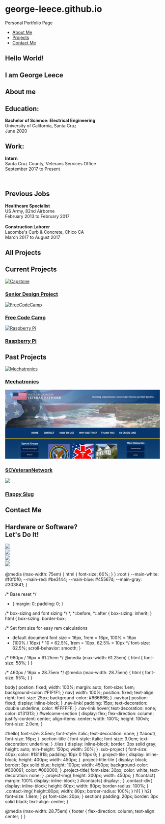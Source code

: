 # george-leece.github.io
Personal Portfolio Page
<script> 
  src="https://cdn.freecodecamp.org/testable-projects-fcc/v1/bundle.js"
</script>

<main id="main">
  <nav id="header">
    <ul id="navbar">
      <li class="navbar">
        <a class="nav-link" href="#about">
        About Me
        </a>
      </li>
      <li class="navbar">
        <a class="nav-link" href="#projects">
          Projects
        </a>
      </li>
      <li class="navbar">
        <a class="nav-link" href="#contact">
        Contact Me
        </a>
      </li>
    </ul>
  </nav>
  <section id="welcome-section">
    <h1 id="hello">Hello World!</h1>
    <h2>I am George Leece</h2>
  </section>
  <section id="about">
    <h1 class="section-title">About me</h1>
    <div id="me-tile">
      <div class="tiles" id="ed">
        <h2>Education:</h2>
        <p id="ucsc">
          <strong>Bachelor of Science: Electrical Engineering</strong>
          <br>University of California, Santa Cruz
          <br>June 2020
        </p>
      </div>
      <div class="tiles" id="current-work">
        <h2>Work:</h2>
        <p id="current-job">
          <strong>Intern</strong>
          <br> Santa Cruz County, Veterans Services Office
          <br> September 2017 to Present
        </p>
      </div>
      <br>
      <div class="tiles" id="past-work">
        <h2>Previous Jobs</h2>
        <p id="army">
          <strong>Healthcare Specialist</strong>
          <br> US Army, 82nd Airborne
          <br> February 2013 to February 2017
          <br>
          <br>
          <strong>Construction Laborer</strong>
          <br> Lacombe's Curb & Concrete, Chico CA
          <br> March 2017 to August 2017
      </div>
    </div>
  </section>
  <section id="projects">
    <h1 class="section-title">All Projects</h1>
    <div class="project" id="current-projects">
      <h2 class="sub-project">Current Projects</h2>
      <element class="project-tile">
        <a href="https://courses.soe.ucsc.edu/courses/ece129a" target="_blank">
          <img class="project-img" src="https://www.soe.ucsc.edu/sites/all/themes/bsoev3/baskin-logo-normal.svg" alt="Capstone"/>
          <div class="project-title-tile">
          <h3 class="project-title">Senior Design Project</h3>
          </div>
        </a>
      </element>
      <element class="project-tile">
        <a href="https://www.freecodecamp.org/gleece" target="_blank">
          <img class="project-img" src="https://upload.wikimedia.org/wikipedia/commons/3/39/FreeCodeCamp_logo.png" alt="FreeCodeCamp"/>
        <div class="project-title-tile">
          <h3 class="project-title">Free Code Camp</h3>
        </div>
        </a>
      </element>
      <element class="project-tile">
        <a href="https://www.raspberrypi.org/" target="_blank">
          <img class="project-img" src="https://upload.wikimedia.org/wikipedia/commons/thumb/f/f1/Raspberry_Pi_4_Model_B_-_Side.jpg/1200px-Raspberry_Pi_4_Model_B_-_Side.jpg" alt="Raspberry Pi"/>
        <div class="project-title-tile">
          <h3 class="project-title">Raspberry Pi</h3>
        </div>
        </a>
      </element>
    </div>
    <div class="project" id="past-projects">
      <h2 class="sub-project">Past Projects</h2>
      <element class="project-tile">
        <a href="https://www.freecodecamp.org/gleece" target="_blank">
          <img class="project-img" src="https://cps.soe.ucsc.edu/sites/default/files/events/Screen%20Shot%202018-12-06%20at%2011.04.12%20AM.png" alt="Mechatronics"/>
          <div class="project-title-tile">
            <h3 class="project-title">Mechatronics</h3>
          </div>
        </a>
      </element>
      <element class="project-tile">
        <a href="https://www.scveterannetwork.org" target="_blank">
          <img class="project-img" src="https://raw.githubusercontent.com/george-leece/FreeCodeCamp/master/SCVeteranNetwork.jpg?token=AKFF7BF7C4WOB7MOJRVNNF25U43UW" alt="SC Veteran Network"/>
          <div class="project-title-tile">
            <h3 class="project-title">SCVeteranNetwork</h3>
          </div>
        </a>
      </element>
      <element class="project-tile">
        <a href="https://courses.soe.ucsc.edu/courses/cse100" target="_blank">
          <img class="project-img" src="https://www.soe.ucsc.edu/sites/default/files/cyber-slug.jpg"/>
          <div class="project-title-tile">
            <h3 class="project-title">Flappy Slug</h3>
          </div>
        </a>
      </element>
    </div>
  </section>
  <section id="contact">
    <h1 class="section-title">Contact Me</h1>
    <h2>Hardware or Software? <br> Let's Do It!</h2>
    <div id="contacts">
      <div class="contact-div" id="facebook">
        <a href="https://www.facebook.com/george.leece" target="_blank">
          <img class="contact-img" src="https://image.flaticon.com/icons/svg/124/124010.svg"/>
        </a>
      </div>
      <div class="contact-div" id="linkedin">
        <a href="https://www.linkedin.com/in/george-leece-842118192/" target="_blank">
          <img class="contact-img" src="https://image.flaticon.com/icons/svg/174/174857.svg"/>
        </a>
      </div>
      <div class="contact-div" id="github">
        <a id="profile-link" href="https://github.com/george-leece" target="_blank">
          <img class="contact-img" src="https://github.githubassets.com/images/modules/logos_page/GitHub-Mark.png"/>
        </a>
      </div>
      <div class="contact-div" id="email">
        <a href="https://mail.google.com/mail/u/0/#inbox?compose=CllgCJlKGNddSBnznFKgKckkDcnSpTxCXkCjVMXPWssjCsSnFmVLmlNbjFCwjDmbJFwnZNQMzvV" target="_blank">
          <img class="contact-img" src="https://img.etimg.com/thumb/msid-63994810,width-643,imgsize-35146,resizemode-4/gmail-gets-a-makeover-heres-how-you-can-make-the-most-of-its-features.jpg"/>
        </a>
      </div>
    </div>
  </section>
</main>

@media (max-width: 75em) {
  html {
    font-size: 60%;
  }
}
:root {
  --main-white: #f0f0f0;
  --main-red: #be3144;
  --main-blue: #45567d;
  --main-gray: #303841;
}

/* Base reset */
* {
  margin: 0;
  padding: 0;
}

/* box-sizing and font sizing */
*,
*::before,
*::after {
  box-sizing: inherit;
}
html {
  box-sizing: border-box;

  /* Set font size for easy rem calculations
   * default document font size = 16px, 1rem = 16px, 100% = 16px
   * (100% / 16px) * 10 = 62.5%, 1rem = 10px, 62.5% = 10px
  */
  font-size: 62.5%;
  scroll-behavior: smooth;
}



/* 980px / 16px = 61.25em */
@media (max-width: 61.25em) {
  html {
    font-size: 58%;
  }
}

/* 460px / 16px = 28.75em */
@media (max-width: 28.75em) {
  html {
    font-size: 55%;
  }
}

body{
  postion: fixed;
  width: 100%;
  margin: auto;
  font-size: 1.em;
  background-color: #F1F1F1;
}
nav{
  width: 100%;
  position: fixed;
  text-align: right;
  font-size: 25px;
  background-color: #666666;
}
.navbar{
  postion: fixed;
  display: inline-block;
}
.nav-link{
  padding: 15px;
  text-decoration: double underline;
  color: #FFFFFF;
}
.nav-link:hover{
  text-decoration: none;
  color: #131313;
}
#welcome-section {
  display: flex;
  flex-direction: column;
  justify-content: center;
  align-items: center;
  width: 100%;
  height: 100vh;
  font-size: 2.0em;
}

#hello{
  font-size: 3.5em;
  font-style: italic;
  text-decoration: none;
}
#about{
  font-size: 16px;
}
.section-title {
  font-style: italic;
  font-size: 3.0em;
  text-decoration: underline;
}
.tiles {
  display: inline-block;
  border: 3px solid gray;
  height: auto;
  min-height: 150px;
  width: 30%;
}
.sub-project {
  font-size: 40px;
  color: #181818;
  padding: 10px 0 10px 0;
}
.project-tile {
  display: inline-block;
  height: 400px;
  width: 450px;
}
.project-title-tile {
  display: block;
  border: 3px solid blue;
  height: 100px;
  width: 450px;
  background-color: #000091;
  color: #000000;
}
.project-title{
  font-size: 30px;
  color: white;
  text-decoration: none;
}
.project-img{
  height: 300px;
  width: 450px;
}
#contact{
  margin: 100%
  display: inline-block;
}
#contacts{
  display: ;
}
.contact-div{
  display: inline-block;
  height: 80px;
  width: 80px;
  border-radius: 100%;
}
.contact-img{
  height:80px;
  width: 80px;
  border-radius: 100%;
}
h1{
}
h2{
  font-size: 1.8em;
}
p{
  font-size: 20px;
}
section{
  padding: 20px;
  border: 3px solid black;
  text-align: center;
}

@media (max-width: 28.75em) {
  footer {
    flex-direction: column;
    text-align: center;
  }
}
